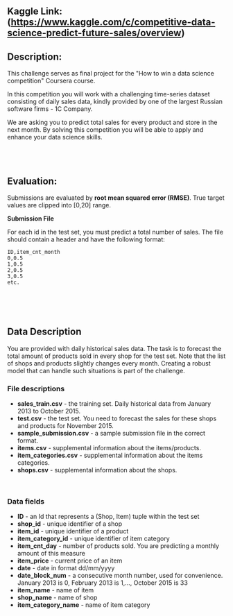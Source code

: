 ## Kaggle Link: (https://www.kaggle.com/c/competitive-data-science-predict-future-sales/overview)

## Description:
This challenge serves as final project for the "How to win a data science competition" Coursera course.

In this competition you will work with a challenging time-series dataset consisting of daily sales data, kindly provided by one of the largest Russian software firms - 1C Company. 

We are asking you to predict total sales for every product and store in the next month. By solving this competition you will be able to apply and enhance your data science skills. </br>
</br>
</br>
</br>


## Evaluation:

Submissions are evaluated by **root mean squared error (RMSE)**. True target values are clipped into [0,20] range.
</br>


**Submission File**

For each id in the test set, you must predict a total number of sales. The file should contain a header and have the following format:

```
ID,item_cnt_month
0,0.5
1,0.5
2,0.5
3,0.5
etc.
```
</br>
</br>
</br>

## Data Description

You are provided with daily historical sales data. The task is to forecast the total amount of products sold in every shop for the test set. Note that the list of shops and products slightly changes every month. Creating a robust model that can handle such situations is part of the challenge.
</br>


### File descriptions
* **sales_train.csv** - the training set. Daily historical data from January 2013 to October 2015.
* **test.csv** - the test set. You need to forecast the sales for these shops and products for November 2015.
* **sample_submission.csv** - a sample submission file in the correct format.
* **items.csv** - supplemental information about the items/products.
* **item_categories.csv**  - supplemental information about the items categories.
* **shops.csv** - supplemental information about the shops.
</br>

### Data fields
* **ID** - an Id that represents a (Shop, Item) tuple within the test set
* **shop_id** - unique identifier of a shop
* **item_id** - unique identifier of a product
* **item_category_id** - unique identifier of item category
* **item_cnt_day** - number of products sold. You are predicting a monthly amount of this measure
* **item_price** - current price of an item
* **date** - date in format dd/mm/yyyy
* **date_block_num** - a consecutive month number, used for convenience. January 2013 is 0, February 2013 is 1,..., October 2015 is 33
* **item_name** - name of item
* **shop_name** - name of shop
* **item_category_name** - name of item category

